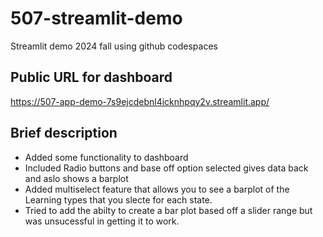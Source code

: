 # 507-streamlit-demo
Streamlit demo 2024 fall using github codespaces 

## Public URL for dashboard 
https://507-app-demo-7s9ejcdebnl4icknhpqy2v.streamlit.app/

## Brief description

- Added some functionality to dashboard
- Included Radio buttons and base off option selected gives data back and aslo shows a barplot 
- Added multiselect feature that allows you to see a barplot of the Learning types that you slecte for each state. 
- Tried to add the abilty to create a bar plot based off a slider range but was unsucessful in getting it to work. 

